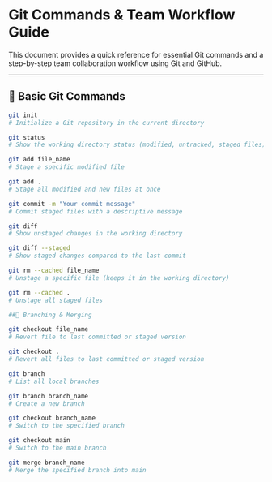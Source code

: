 # Git Commands & Team Workflow Guide

This document provides a quick reference for essential Git commands and a step-by-step team collaboration workflow using Git and GitHub.

---

## 🔧 Basic Git Commands

```bash
git init
# Initialize a Git repository in the current directory

git status
# Show the working directory status (modified, untracked, staged files)

git add file_name
# Stage a specific modified file

git add .
# Stage all modified and new files at once

git commit -m "Your commit message"
# Commit staged files with a descriptive message

git diff
# Show unstaged changes in the working directory

git diff --staged
# Show staged changes compared to the last commit

git rm --cached file_name
# Unstage a specific file (keeps it in the working directory)

git rm --cached .
# Unstage all staged files

##🌿 Branching & Merging

git checkout file_name
# Revert file to last committed or staged version

git checkout .
# Revert all files to last committed or staged version

git branch
# List all local branches

git branch branch_name
# Create a new branch

git checkout branch_name
# Switch to the specified branch

git checkout main
# Switch to the main branch

git merge branch_name
# Merge the specified branch into main

